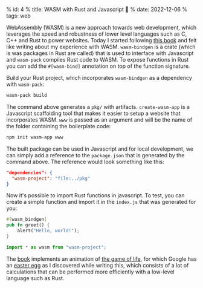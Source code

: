 % id: 4
% title: WASM with Rust and Javascript 🦀
% date: 2022-12-06
% tags: web

WebAssembly (WASM) is a new approach towards web development, which leverages the speed and robustness of lower level languages such as C, C++ and Rust to power websites. Today I started following [this book](https://rustwasm.github.io/docs/book/game-of-life/setup.html) and felt like writing about my experience with WASM. `wasm-bindgen` is a crate (which is was packages in Rust are called) that is used to interface with Javascript and `wasm-pack` compiles Rust code to WASM. To expose functions in Rust you can add the `#[wasm-bind]` annotation on top of the function signature.

Build your Rust project, which incorporates `wasm-bindgen` as a dependency with `wasm-pack`:

```bash
wasm-pack build
```

The command above generates a `pkg/` with artifacts. `create-wasm-app` is a Javascript scaffolding tool that makes it easier to setup a website that incorporates WASM. `www` is passed as an argument and will be the name of the folder containing the boilerplate code:

```bash
npm init wasm-app www
```

The built package can be used in Javascript and for local development, we can simply add a reference to the `package.json` that is generated by the command above. The reference would look something like this:

```json
"dependencies": {
  "wasm-project": "file:../pkg"
}
```

Now it's possible to import Rust functions in javascript. To test, you can create a simple function and import it in the `index.js` that was generated for you:

```rust
#[wasm_bindgen]
pub fn greet() {
    alert("Hello, world!");
}
```

```js
import * as wasm from "wasm-project";
```

The [book](https://rustwasm.github.io/docs/book/game-of-life/setup.html) implements an animation of [the game of life](https://playgameoflife.com/), for which Google has an [easter egg](https://www.google.com/search?q=game+of+life+) as I discovered while writing this, which consists of a lot of calculations that can be performed more efficiently with a low-level language such as Rust.

